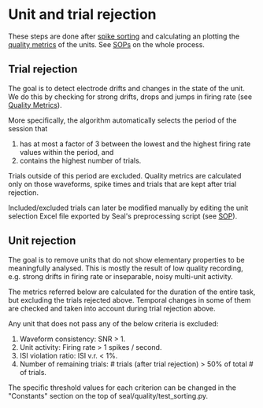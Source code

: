 # Unit and trial rejection

These steps are done after [spike sorting](https://github.com/davidsamu/seal/blob/master/doc/SOPs/Spike%20sorting%20SOPs.md) and calculating an plotting the [quality metrics](https://github.com/davidsamu/seal/blob/master/doc/Preprocessing%20methods/Quality%20metrics.md) of the units. See [SOPs](https://github.com/davidsamu/seal/blob/master/doc/SOPs/Preprocessing%20SOPs.md) on the whole process.


## Trial rejection

The goal is to detect electrode drifts and changes in the state of the unit. We do this by checking for strong drifts, drops and jumps in firing rate (see [Quality Metrics](https://github.com/davidsamu/seal/blob/master/doc/Preprocessing%20methods/Quality%20metrics.md)). 

More specifically, the algorithm automatically selects the period of the session that

1. has at most a factor of 3 between the lowest and the highest firing rate values within the period, and
2. contains the highest number of trials.

Trials outside of this period are excluded. Quality metrics are calculated only on those waveforms, spike times and trials that are kept after trial rejection. 

Included/excluded trials can later be modified manually by editing the unit selection Excel file exported by Seal's preprocessing script (see [SOP](https://github.com/davidsamu/seal/blob/master/doc/SOPs/Preprocessing%20SOPs.md)).


## Unit rejection

The goal is to remove units that do not show elementary properties to be meaningfully analysed. This is mostly the result of low quality recording, e.g. strong drifts in firing rate or inseparable, noisy multi-unit activity.

The metrics referred below are calculated for the duration of the entire task, but excluding the trials rejected above. Temporal changes in some of them are checked and taken into account during trial rejection above.

Any unit that does not pass any of the below criteria is excluded:

1. Waveform consistency: SNR > 1.
2. Unit activity: Firing rate > 1 spikes / second.
3. ISI violation ratio: ISI v.r. < 1%.
4. Number of remaining trials: # trials (after trial rejection) > 50% of total # of trials.

The specific threshold values for each criterion can be changed in the "Constants" section on the top of seal/quality/test_sorting.py.
